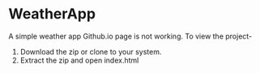# WeatherApp
A simple weather app 
Github.io page is not working. To view the project-
1. Download the zip or clone to your system.
2. Extract the zip and open index.html
